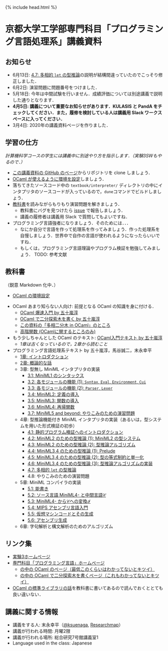 {% include head.html %}

# 京都大学工学部専門科目「プログラミング言語処理系」講義資料

## お知らせ

- 6月13日: [4.7: 多相的 `let` の型推論](textbook/chap04-7.md)の説明が結構間違っていたのでこっそり修正しました．
- 6月2日: 演習問題に問題番号をつけました．
- 5月18日: 今年は中間試験を行いません．成績評価については別途講義で説明した通りとなります．
- **4月5日: 講義について重要なお知らせがあります．KULASIS と PandA をチェックしてください．また，履修を検討している人は講義用 Slack ワークスペースに入ってください．**
- 3月4日: 2020年の講義資料ページを作りました．

## 学習の仕方

_計算機科学コースの学生には講義中に別途やり方を指示します．（実験3SWもやるので．）_

- [この講義資料の GitHub のページ](https://github.com/kuis-isle3sw/IoPLMaterials)からリポジトリを clone しましょう．
- [OCaml が使えるように環境を設定](textbook/setting-up-ocaml.md)しましょう．
- 落ちてきたソースコード中の `textbook/interpreter/` ディレクトリの中にインタプリタのソースコードが入っているので，`dune`コマンドでビルドしましょう．
- [教科書](#textbook)を読みながらもりもり演習問題を解きましょう．
  - 教科書にバグを見つけたら [issue](https://github.com/kuis-isle3sw/IoPLMaterials/issues) で報告しましょう．
  - 講義の履修者は講義用 Slack で質問してもよいですね．
- プログラミング言語強者になりましょう．そのためには．．．
  - なにか自分で言語を作って処理系を作ってみましょう．作った処理系を自慢しましょう．世界中で自作の言語が使われるようになったらいいですね．
  - もしくは，プログラミング言語理論やプログラム検証を勉強してみましょう．
    TODO: 参考文献

## 教科書 <a name="textbook"></a>

（鋭意 Markdown 化中．）

<!-- - [オリエンテーション資料](misc/orientation.md) -->
- [OCaml の環境設定](textbook/setting-up-ocaml.md)
<!--  - [opamのインストール方法](textbook/install_opam.jp.md) -->
- OCaml あまり知らない人向け: 前提となる OCaml の知識を身に付ける．
  - [OCaml 爆速入門 by 五十嵐淳](http://www.fos.kuis.kyoto-u.ac.jp/~igarashi/class/pl/03-ocaml.html)
  - [OCaml で二分探索木を書く by 五十嵐淳](http://www.fos.kuis.kyoto-u.ac.jp/~igarashi/class/pl/04-bst-ocaml.html)
  - [この資料の「多相二分木 in OCaml」のところ](http://www.fos.kuis.kyoto-u.ac.jp/~igarashi/class/pl/09-polymorphism.html)
  - [高階関数 (OCamlに関するところのみ)](http://www.fos.kuis.kyoto-u.ac.jp/~igarashi/class/pl/10-hofuns.html)
- もう少しちゃんとした OCaml のテキスト: [OCaml入門テキスト by 五十嵐淳](textbook/mltext.pdf)
  - _1章は古くなっているので，2章から読むこと_
- プログラミング言語処理系テキスト by 五十嵐淳，馬谷誠二，末永幸平
  - [1章: イントロダクション](textbook/chap01.md)
  - [2章: 概論的な話](textbook/chap02.md)
  - 3章: 型無し MiniML インタプリタの実装
    - [3.1: MiniML1 のシンタックス](textbook/chap03-1.md)
    - [3.2: 各モジュールの機能 (1): `Syntax`, `Eval`, `Environment`, `Cui`](textbook/chap03-2.md)
    - [3.3: 各モジュールの機能 (2): `Parser`, `Lexer`](textbook/chap03-3.md)
    - [3.4: MiniML2: 定義の導入](textbook/chap03-4.md)
    - [3.5: MiniML3: 関数の導入](textbook/chap03-5.md)
    - [3.6: MiniML4: 再帰関数](textbook/chap03-6.md)
    - [3.7: MiniML5 and beyond: やりこみのための演習問題](textbook/chap03-7.md)
  - 4章: 型推論機能付き MiniML インタプリタの実装（あるいは，型システムを用いた形式検証の初歩）
    - [4.1: 静的プログラム検証へのイントロダクション](textbook/chap04-1.md)
    - [4.2: MiniML2 のための型推論 (1): MiniML2 の型システム](textbook/chap04-2.md)
    - [4.3: MiniML2 のための型推論 (2): 型推論アルゴリズム](textbook/chap04-3.md)
    - [4.4: MiniML3,4 のための型推論 (1): Prelude](textbook/chap04-4.md)
    - [4.5: MiniML3,4 のための型推論 (2): 型の等式制約と単一化](textbook/chap04-5.md)
    - [4.6: MiniML3,4 のための型推論 (3): 型推論アルゴリズムの実装](textbook/chap04-6.md)
    - [4.7: 多相的 `let` の型推論](textbook/chap04-7.md)
    - 4.8: やりこみのための演習問題
  - 5章: MiniML コンパイラの実装
    - [5.1: 能書き](textbook/chap05-1.md)
    - [5.2: ソース言語 MiniML4- と中間言語$\mathcal{C}$](textbook/chap05-2.md)
    - [5.3: MiniML4- から$\mathcal{C}$への変換$\mathcal{I}$](textbook/chap05-3.md)
    - [5.4: MIPS アセンブリ言語入門](textbook/chap05-4.md)
    - [5.5: 仮想マシンコードとその生成](textbook/chap05-5.md)
    - [5.6: アセンブリ生成](textbook/chap05-6.md)
  - 6章: 字句解析と構文解析のためのアルゴリズム

## リンク集

- [実験3ホームページ](https://kuis-isle3sw.github.io/kuis-isle3sw-portal/)
- [専門科目「プログラミング言語」ホームページ](https://github.com/aigarashi/PL-LectureNotes)
  - [の中の OCaml のページ（最低このくらいはわかってないとキツイ）](http://www.fos.kuis.kyoto-u.ac.jp/~igarashi/class/pl/03-ocaml.html)
  - [の中の OCaml で二分探索木を書くページ（これもわかってないとキツイ）](http://www.fos.kuis.kyoto-u.ac.jp/~igarashi/class/pl/04-bst-ocaml.html)
- [OCaml の標準ライブラリの話](textbook/chap03-2.md#standardLib)を教科書に書いてあるので読んでおくととても良い違いない．

## 講義に関する情報

- 講義をする人: 末永幸平（[@ksuenaga](http://www.twitter.com/ksuenaga/), [Researchmap](https://researchmap.jp/ksuenaga/)）
- 講義が行われる時間: 月曜2限
- 講義が行われる場所: 総合研究7号館講義室1
- Language used in the class: Japanese

<!--
jekyll 等メモ:

- Gemfile を置いて bundle exec jekyll s を実行．出てきた URL を開く．
  - 初回は bundle install が必要?
- 各ファイルのはじめに {% include head.html %} がおいてある．_includes/head.html をここに読み込むことを表してる．
  - head.html には MathJax を使うための設定等が書いてある．
-->

<!-- ## 講義予定 -->

<!-- 一部の資料と過去問は PandA で配布するので，PandA を見られる状態にしておくこと． -->
   
<!-- | 日付 | 内容 | 対応する教科書中の場所 | -->
<!-- |------|-----------------------------------------------------------------------------|--------------------------------------------------------------------------------------------------------------------------------------------------------------| -->
<!-- | 4/13 | オリエンテーション，イントロダクション，OCaml復習| [教科書1章](textbook/chap01.md), [教科書2章](textbook/chap02.md), [OCaml入門テキスト](textbook/mltext.pdf) | -->
<!-- | 4/20 | OCaml復習| [OCaml入門テキスト](textbook/mltext.pdf) | -->
<!-- | 4/27 | | | -->
<!-- | 5/11 | | | -->
<!-- | 5/18 | | | -->
<!-- | 5/25 | <s>中間試験</s>今年度はやりません | | -->
<!-- | 6/1 | | | -->
<!-- | 6/8 |  | | -->
<!-- | 6/15 | | | -->
<!-- | 6/22 | | | -->
<!-- | 6/29 | | | -->
<!-- | 7/6 | | | -->
<!-- | 7/13 | | | -->
<!-- | 7/20 | | | -->
<!-- | ?/?? | 期末試験 | | -->

<!-- ## OCaml の設定方法 <a name="ocaml"></a> -->

<!-- OCaml のパッケージシステムである OPAM を用いてインストールするのが簡単である．[このページ](https://opam.ocaml.org/doc/Install.html) を読んでインストールすること． -->
<!-- 以下は簡便のために抜粋したものであるが，最新の情報ではないかもしれないので，できれば上記ページを読むこと． -->

<!-- - `sh <(curl -sL https://raw.githubusercontent.com/ocaml/opam/master/shell/install.sh)` -->
<!--   - `curl` 関係のエラーが出る場合は https://raw.githubusercontent.com/ocaml/opam/master/shell/install.sh のスクリプトをダウンロードして `sh install.sh` を実行． -->
<!--   - 各自のパッケージ管理システム（Mac なら homebrew や macport，Linux なら yum や apt 等）を用いて opam をインストールしてもよい． -->
<!-- - _以下では実行ログの最後に`eval $(opam env)`を実行せよと書いてあることがあるので，その時は次の作業に移る前に `eval $(opam env)` を実行すること．_ -->
<!-- - `opam init` を実行 -->
<!--   - 途中設定ファイルに opam が書き込んでよいか聞かれる．全部 `y` にしておくと楽は楽である． -->
<!-- - `opam switch create 4.07.1`を実行 -->
<!-- - `opam install depext` -->
<!-- - `opam install user-setup` -->

<!-- 演習にはいくつかのパッケージが必要である．OPAM が入った状態であれば，以下のコマンドを順に実行することでこれらのパッケージを導入できる． -->

<!-- - `opam depext menhir dune ounit` -->
<!-- - `opam install menhir dune ounit` -->

<!-- 便利情報がいくつかある． -->

<!-- - Emacs を使う人は tuareg-mode を使うとよい．`opam install tuareg` のあとに `opam user-setup install` を実行． -->
<!-- - emacs と vim では [merlin](https://ocaml.github.io/merlin/) が便利である．これがあるとエディタが IDE になる．`opam install merlin` のあとに `opam user-setup install` を実行． -->
<!--   - Sublime-Text バージョンも[ベータ版](https://github.com/let-def/sublime-text-merlin)として提供されている  -->
<!-- - VSCode で OCaml を使う方法がいくつかあるらしい．（調べた人は情報ください．） -->
  
